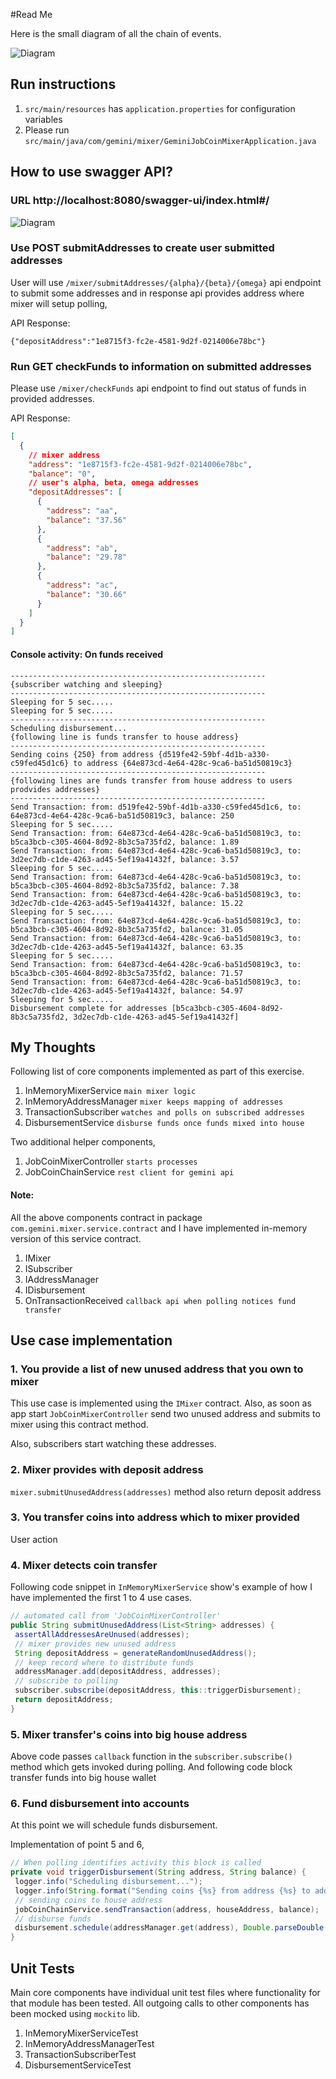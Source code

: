 #Read Me

Here is the small diagram of all the chain of events.

![Diagram](diagram.png "a title")

## Run instructions

1. `src/main/resources` has `application.properties` for configuration variables
2. Please run `src/main/java/com/gemini/mixer/GeminiJobCoinMixerApplication.java`

## How to use swagger API? 

### URL http://localhost:8080/swagger-ui/index.html#/

![Diagram](swagger-api.png "a title")

### Use POST submitAddresses to create user submitted addresses

User will use `/mixer/submitAddresses/{alpha}/{beta}/{omega}` api endpoint
to submit some addresses and in response api provides
address where mixer will setup polling,

API Response:

`{"depositAddress":"1e8715f3-fc2e-4581-9d2f-0214006e78bc"}`

### Run GET checkFunds to information on submitted addresses

Please use `/mixer/checkFunds` api endpoint to find out status of funds in
provided addresses.

API Response:

```json
[
  {
    // mixer address
    "address": "1e8715f3-fc2e-4581-9d2f-0214006e78bc",
    "balance": "0",
    // user's alpha, beta, omega addresses
    "depositAddresses": [
      {
        "address": "aa",
        "balance": "37.56"
      },
      {
        "address": "ab",
        "balance": "29.78"
      },
      {
        "address": "ac",
        "balance": "30.66"
      }
    ]
  }
]
```

#### Console activity: On funds received

```
---------------------------------------------------------
{subscriber watching and sleeping}
---------------------------------------------------------
Sleeping for 5 sec.....
Sleeping for 5 sec.....
---------------------------------------------------------
Scheduling disbursement...
{following line is funds transfer to house address}
---------------------------------------------------------
Sending coins {250} from address {d519fe42-59bf-4d1b-a330-c59fed45d1c6} to address {64e873cd-4e64-428c-9ca6-ba51d50819c3}
---------------------------------------------------------
{following lines are funds transfer from house address to users prodvides addresses}
---------------------------------------------------------
Send Transaction: from: d519fe42-59bf-4d1b-a330-c59fed45d1c6, to: 64e873cd-4e64-428c-9ca6-ba51d50819c3, balance: 250
Sleeping for 5 sec.....
Send Transaction: from: 64e873cd-4e64-428c-9ca6-ba51d50819c3, to: b5ca3bcb-c305-4604-8d92-8b3c5a735fd2, balance: 1.89
Send Transaction: from: 64e873cd-4e64-428c-9ca6-ba51d50819c3, to: 3d2ec7db-c1de-4263-ad45-5ef19a41432f, balance: 3.57
Sleeping for 5 sec.....
Send Transaction: from: 64e873cd-4e64-428c-9ca6-ba51d50819c3, to: b5ca3bcb-c305-4604-8d92-8b3c5a735fd2, balance: 7.38
Send Transaction: from: 64e873cd-4e64-428c-9ca6-ba51d50819c3, to: 3d2ec7db-c1de-4263-ad45-5ef19a41432f, balance: 15.22
Sleeping for 5 sec.....
Send Transaction: from: 64e873cd-4e64-428c-9ca6-ba51d50819c3, to: b5ca3bcb-c305-4604-8d92-8b3c5a735fd2, balance: 31.05
Send Transaction: from: 64e873cd-4e64-428c-9ca6-ba51d50819c3, to: 3d2ec7db-c1de-4263-ad45-5ef19a41432f, balance: 63.35
Sleeping for 5 sec.....
Send Transaction: from: 64e873cd-4e64-428c-9ca6-ba51d50819c3, to: b5ca3bcb-c305-4604-8d92-8b3c5a735fd2, balance: 71.57
Send Transaction: from: 64e873cd-4e64-428c-9ca6-ba51d50819c3, to: 3d2ec7db-c1de-4263-ad45-5ef19a41432f, balance: 54.97
Sleeping for 5 sec.....
Disbursement complete for addresses [b5ca3bcb-c305-4604-8d92-8b3c5a735fd2, 3d2ec7db-c1de-4263-ad45-5ef19a41432f]
```

## My Thoughts

Following list of core components implemented as part of this exercise.

1. InMemoryMixerService `main mixer logic`
2. InMemoryAddressManager `mixer keeps mapping of addresses`
3. TransactionSubscriber `watches and polls on subscribed addresses`
4. DisbursementService `disburse funds once funds mixed into house`

Two additional helper components,

1. JobCoinMixerController `starts processes`
2. JobCoinChainService `rest client for gemini api`

#### Note:
All the above components contract in package `com.gemini.mixer.service.contract`
and I have implemented in-memory version of this service contract.

1. IMixer
2. ISubscriber
3. IAddressManager
4. IDisbursement
5. OnTransactionReceived `callback api when polling notices fund transfer`

## Use case implementation

### 1. You provide a list of new unused address that you own to mixer

This use case is implemented using the `IMixer` contract. Also, as soon as
app start `JobCoinMixerController` send two unused address and submits
to mixer using this contract method.

Also, subscribers start watching these addresses.

### 2. Mixer provides with deposit address
`mixer.submitUnusedAddress(addresses)` method also return deposit address

### 3. You transfer coins into address which to mixer provided

User action

### 4. Mixer detects coin transfer

Following code snippet in `InMemoryMixerService` show's example of how I have
implemented the first 1 to 4 use cases.

```java
// automated call from 'JobCoinMixerController'
public String submitUnusedAddress(List<String> addresses) {
 assertAllAddressesAreUnused(addresses);
 // mixer provides new unused address
 String depositAddress = generateRandomUnusedAddress();
 // keep record where to distribute funds
 addressManager.add(depositAddress, addresses);
 // subscribe to polling
 subscriber.subscribe(depositAddress, this::triggerDisbursement);
 return depositAddress;
}
```

### 5. Mixer transfer's coins into big house address

Above code passes `callback` function in the `subscriber.subscribe()` method which
gets invoked during polling. And following code block transfer funds into
big house wallet

### 6. Fund disbursement into accounts

At this point we will schedule funds disbursement.

Implementation of point 5 and 6,

```java
// When polling identifies activity this block is called
private void triggerDisbursement(String address, String balance) {
 logger.info("Scheduling disbursement...");
 logger.info(String.format("Sending coins {%s} from address {%s} to address {%s}", balance, address, houseAddress));
 // sending coins to house address
 jobCoinChainService.sendTransaction(address, houseAddress, balance);
 // disburse funds
 disbursement.schedule(addressManager.get(address), Double.parseDouble(balance));
}
```


## Unit Tests

Main core components have individual unit test files where functionality
for that module has been tested. All outgoing calls to other components
has been mocked using `mockito` lib.

1. InMemoryMixerServiceTest
2. InMemoryAddressManagerTest
3. TransactionSubscriberTest
4. DisbursementServiceTest
